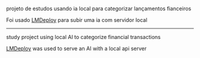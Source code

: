 projeto de estudos usando ia local para categorizar lançamentos fianceiros

Foi usado [LMDeploy](https://github.com/InternLM/lmdeploy) para subir uma ia com servidor local

---

study project using local AI to categorize financial transactions

[LMDeploy](https://github.com/InternLM/lmdeploy) was used to serve an AI with a local api server
